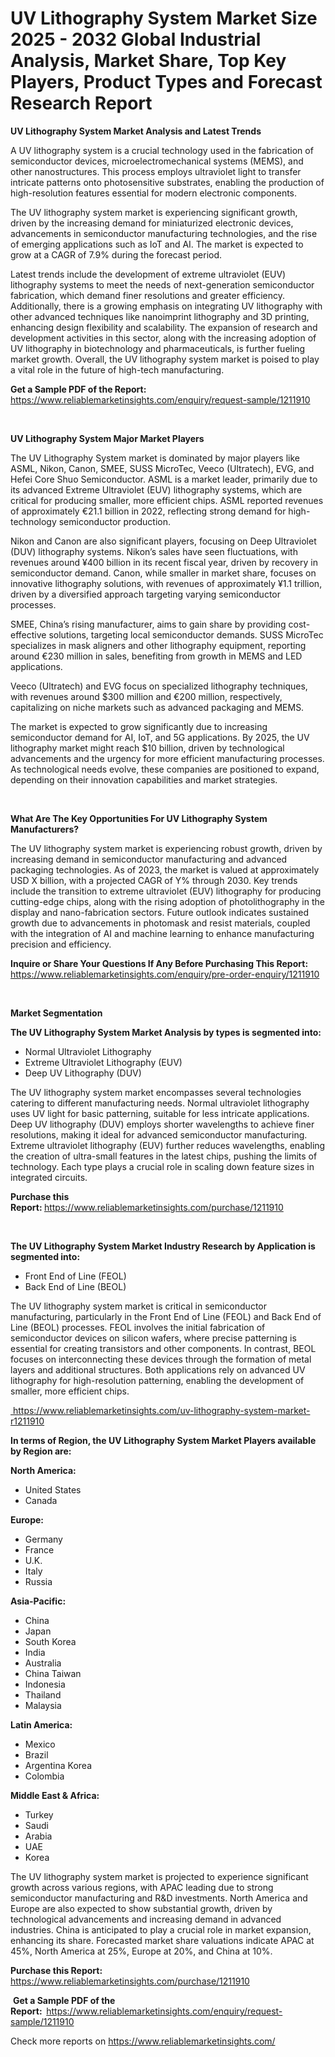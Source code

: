 <p><h1>UV Lithography System Market Size 2025 - 2032 Global Industrial Analysis, Market Share, Top Key Players, Product Types and Forecast Research Report</h1></p><p><strong>UV Lithography System Market Analysis and Latest Trends</strong></p>
<p><p>A UV lithography system is a crucial technology used in the fabrication of semiconductor devices, microelectromechanical systems (MEMS), and other nanostructures. This process employs ultraviolet light to transfer intricate patterns onto photosensitive substrates, enabling the production of high-resolution features essential for modern electronic components.</p><p>The UV lithography system market is experiencing significant growth, driven by the increasing demand for miniaturized electronic devices, advancements in semiconductor manufacturing technologies, and the rise of emerging applications such as IoT and AI. The market is expected to grow at a CAGR of 7.9% during the forecast period. </p><p>Latest trends include the development of extreme ultraviolet (EUV) lithography systems to meet the needs of next-generation semiconductor fabrication, which demand finer resolutions and greater efficiency. Additionally, there is a growing emphasis on integrating UV lithography with other advanced techniques like nanoimprint lithography and 3D printing, enhancing design flexibility and scalability. The expansion of research and development activities in this sector, along with the increasing adoption of UV lithography in biotechnology and pharmaceuticals, is further fueling market growth. Overall, the UV lithography system market is poised to play a vital role in the future of high-tech manufacturing.</p></p>
<p><strong>Get a Sample PDF of the Report:&nbsp;</strong> <a href="https://www.reliablemarketinsights.com/enquiry/request-sample/1211910?utm_campaign=2181&utm_medium=2&utm_source=Github&utm_content=ia&utm_term=24032025&utm_id=uv-lithography-system">https://www.reliablemarketinsights.com/enquiry/request-sample/1211910</a></p>
<p>&nbsp;</p>
<p><strong>UV Lithography System Major Market Players</strong></p>
<p><p>The UV Lithography System market is dominated by major players like ASML, Nikon, Canon, SMEE, SUSS MicroTec, Veeco (Ultratech), EVG, and Hefei Core Shuo Semiconductor. ASML is a market leader, primarily due to its advanced Extreme Ultraviolet (EUV) lithography systems, which are critical for producing smaller, more efficient chips. ASML reported revenues of approximately €21.1 billion in 2022, reflecting strong demand for high-technology semiconductor production.</p><p>Nikon and Canon are also significant players, focusing on Deep Ultraviolet (DUV) lithography systems. Nikon’s sales have seen fluctuations, with revenues around ¥400 billion in its recent fiscal year, driven by recovery in semiconductor demand. Canon, while smaller in market share, focuses on innovative lithography solutions, with revenues of approximately ¥1.1 trillion, driven by a diversified approach targeting varying semiconductor processes.</p><p>SMEE, China’s rising manufacturer, aims to gain share by providing cost-effective solutions, targeting local semiconductor demands. SUSS MicroTec specializes in mask aligners and other lithography equipment, reporting around €230 million in sales, benefiting from growth in MEMS and LED applications.</p><p>Veeco (Ultratech) and EVG focus on specialized lithography techniques, with revenues around $300 million and €200 million, respectively, capitalizing on niche markets such as advanced packaging and MEMS.</p><p>The market is expected to grow significantly due to increasing semiconductor demand for AI, IoT, and 5G applications. By 2025, the UV lithography market might reach $10 billion, driven by technological advancements and the urgency for more efficient manufacturing processes. As technological needs evolve, these companies are positioned to expand, depending on their innovation capabilities and market strategies.</p></p>
<p>&nbsp;</p>
<p><strong>What Are The Key Opportunities For UV Lithography System Manufacturers?</strong></p>
<p><p>The UV lithography system market is experiencing robust growth, driven by increasing demand in semiconductor manufacturing and advanced packaging technologies. As of 2023, the market is valued at approximately USD X billion, with a projected CAGR of Y% through 2030. Key trends include the transition to extreme ultraviolet (EUV) lithography for producing cutting-edge chips, along with the rising adoption of photolithography in the display and nano-fabrication sectors. Future outlook indicates sustained growth due to advancements in photomask and resist materials, coupled with the integration of AI and machine learning to enhance manufacturing precision and efficiency.</p></p>
<p><strong>Inquire or Share Your Questions If Any Before Purchasing This Report:</strong> <a href="https://www.reliablemarketinsights.com/enquiry/pre-order-enquiry/1211910?utm_campaign=2181&utm_medium=2&utm_source=Github&utm_content=ia&utm_term=24032025&utm_id=uv-lithography-system">https://www.reliablemarketinsights.com/enquiry/pre-order-enquiry/1211910</a></p>
<p>&nbsp;</p>
<p><strong>Market Segmentation</strong></p>
<p><strong>The UV Lithography System Market Analysis by types is segmented into:</strong></p>
<p><ul><li>Normal Ultraviolet Lithography</li><li>Extreme Ultraviolet Lithography (EUV)</li><li>Deep UV Lithography (DUV)</li></ul></p>
<p><p>The UV lithography system market encompasses several technologies catering to different manufacturing needs. Normal ultraviolet lithography uses UV light for basic patterning, suitable for less intricate applications. Deep UV lithography (DUV) employs shorter wavelengths to achieve finer resolutions, making it ideal for advanced semiconductor manufacturing. Extreme ultraviolet lithography (EUV) further reduces wavelengths, enabling the creation of ultra-small features in the latest chips, pushing the limits of technology. Each type plays a crucial role in scaling down feature sizes in integrated circuits.</p></p>
<p><strong>Purchase this Report:&nbsp;</strong><a href="https://www.reliablemarketinsights.com/purchase/1211910?utm_campaign=2181&utm_medium=2&utm_source=Github&utm_content=ia&utm_term=24032025&utm_id=uv-lithography-system">https://www.reliablemarketinsights.com/purchase/1211910</a></p>
<p>&nbsp;</p>
<p><strong>The UV Lithography System Market Industry Research by Application is segmented into:</strong></p>
<p><ul><li>Front End of Line (FEOL)</li><li>Back End of Line (BEOL)</li></ul></p>
<p><p>The UV lithography system market is critical in semiconductor manufacturing, particularly in the Front End of Line (FEOL) and Back End of Line (BEOL) processes. FEOL involves the initial fabrication of semiconductor devices on silicon wafers, where precise patterning is essential for creating transistors and other components. In contrast, BEOL focuses on interconnecting these devices through the formation of metal layers and additional structures. Both applications rely on advanced UV lithography for high-resolution patterning, enabling the development of smaller, more efficient chips.</p></p>
<p><a href="https://www.reliablemarketinsights.com/uv-lithography-system-market-r1211910?utm_campaign=2181&utm_medium=2&utm_source=Github&utm_content=ia&utm_term=24032025&utm_id=uv-lithography-system">&nbsp;https://www.reliablemarketinsights.com/uv-lithography-system-market-r1211910</a></p>
<p><strong>In terms of Region, the UV Lithography System Market Players available by Region are:</strong></p>
<p>
    <p> <strong> North America: </strong>
        <ul>
            <li>United States</li>
            <li>Canada</li>
        </ul>
        </p> 
    <p> <strong> Europe: </strong>
        <ul>
            <li>Germany</li>
            <li>France</li>
            <li>U.K.</li>
            <li>Italy</li>
            <li>Russia</li>
        </ul>
        </p> 
    <p> <strong> Asia-Pacific: </strong>
        <ul>
            <li>China</li>
            <li>Japan</li>
            <li>South Korea</li>
            <li>India</li>
            <li>Australia</li>
            <li>China Taiwan</li>
            <li>Indonesia</li>
            <li>Thailand</li>
            <li>Malaysia</li>
        </ul>
        </p> 
    <p> <strong> Latin America: </strong>
        <ul>
            <li>Mexico</li>
            <li>Brazil</li>
            <li>Argentina Korea</li>
            <li>Colombia</li>
        </ul>
        </p> 
    <p> <strong> Middle East & Africa: </strong>
        <ul>
            <li>Turkey</li>
            <li>Saudi</li>
            <li>Arabia</li>
            <li>UAE</li>
            <li>Korea</li>
        </ul>
    </p>
    </p>
<p><p>The UV lithography system market is projected to experience significant growth across various regions, with APAC leading due to strong semiconductor manufacturing and R&D investments. North America and Europe are also expected to show substantial growth, driven by technological advancements and increasing demand in advanced industries. China is anticipated to play a crucial role in market expansion, enhancing its share. Forecasted market share valuations indicate APAC at 45%, North America at 25%, Europe at 20%, and China at 10%.</p></p>
<p><strong>Purchase this Report: </strong><a href="https://www.reliablemarketinsights.com/purchase/1211910?utm_campaign=2181&utm_medium=2&utm_source=Github&utm_content=ia&utm_term=24032025&utm_id=uv-lithography-system">https://www.reliablemarketinsights.com/purchase/1211910</a></p>
<p>&nbsp;<strong>Get a Sample PDF of the Report:&nbsp;&nbsp;</strong><a href="https://www.reliablemarketinsights.com/enquiry/request-sample/1211910?utm_campaign=2181&utm_medium=2&utm_source=Github&utm_content=ia&utm_term=24032025&utm_id=uv-lithography-system">https://www.reliablemarketinsights.com/enquiry/request-sample/1211910</a></p>
<p><strong></strong></p>
<p>Check more reports on <a href="https://www.reliablemarketinsights.com/?utm_campaign=2181&utm_medium=2&utm_source=Github&utm_content=ia&utm_term=24032025&utm_id=uv-lithography-system">https://www.reliablemarketinsights.com/</a></p>